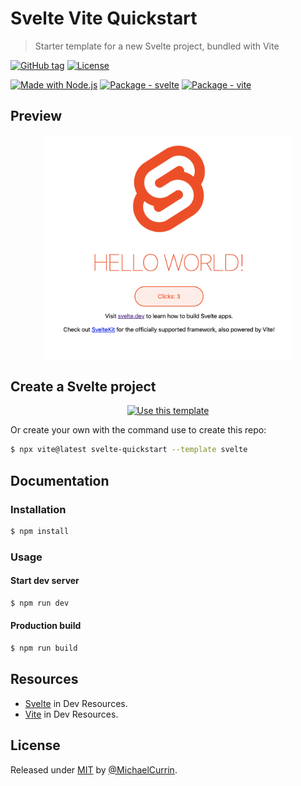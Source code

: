 # Svelte Vite Quickstart
> Starter template for a new Svelte project, bundled with Vite

[![GitHub tag](https://img.shields.io/github/tag/MichaelCurrin/svelte-vite-quickstart?include_prereleases=&sort=semver&color=blue)](https://github.com/MichaelCurrin/svelte-vite-quickstart/releases/)
[![License](https://img.shields.io/badge/License-MIT-blue)](#license)

[![Made with Node.js](https://img.shields.io/badge/Node.js->=12-blue?logo=node.js&logoColor=white)](https://nodejs.org "Go to Node.js homepage")
[![Package - svelte](https://img.shields.io/github/package-json/dependency-version/MichaelCurrin/svelte-vite-quickstart/dev/svelte?logo=svelte&logoColor=white&color=blue)](https://www.npmjs.com/package/svelte)
[![Package - vite](https://img.shields.io/github/package-json/dependency-version/MichaelCurrin/svelte-vite-quickstart/dev/vite?logo=vite&logoColor=white&color=blue)](https://www.npmjs.com/package/vite)


## Preview

<div align="center">
    <img src="/sample.png" alt="Sample screenshot" width="400">
</div>


## Create a Svelte project

<div align="center">

[![Use this template](https://img.shields.io/badge/Generate-Use_this_template-2ea44f?style=for-the-badge)](https://github.com/MichaelCurrin/svelte-vite-quickstart/generate)

</div>

Or create your own with the command use to create this repo:

```sh
$ npx vite@latest svelte-quickstart --template svelte
```


## Documentation

### Installation

```sh
$ npm install
```

### Usage

#### Start dev server

```sh
$ npm run dev
```

#### Production build

```sh
$ npm run build
```

## Resources

- [Svelte](https://michaelcurrin.github.io/dev-resources/resources/javascript/packages/svelte/) in Dev Resources.
- [Vite](https://michaelcurrin.github.io/dev-resources/resources/javascript/packages/bundlers/vite.html) in Dev Resources.


## License

Released under [MIT](/LICENSE) by [@MichaelCurrin](https://github.com/MichaelCurrin).
